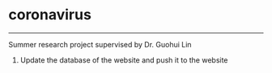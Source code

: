 # coronavirus

------

Summer research project supervised by Dr. Guohui Lin

1. Update the database of the website and push it to the website
